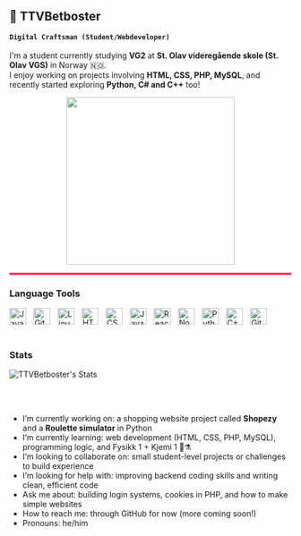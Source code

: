 ## 🦊 TTVBetboster
**`Digital Craftsman (Student/Webdeveloper)`** <br> <br>
I'm a student currently studying **VG2** at **St. Olav videregående skole (St. Olav VGS)** in Norway 🇳🇴.  
I enjoy working on projects involving **HTML, CSS, PHP, MySQL**, and recently started exploring **Python, C# and C++** too!
<p align="center">
  <img src="https://media.giphy.com/media/L1R1tvI9svkIWwpVYr/giphy.gif" width="300px" />
</p>

<hr style="height:4px; background-color:#ff3366; border:none;"/>



### Language Tools
<img align="left" alt="Java" width="30px" style="padding-right:10px;" src="https://cdn.jsdelivr.net/gh/devicons/devicon/icons/java/java-original.svg"/>
<img align="left" alt="Git" width="30px" style="padding-right:10px;" src="https://cdn.jsdelivr.net/gh/devicons/devicon/icons/git/git-original.svg" />
<img align="left" alt="Linux" width="30px" style="padding-right:10px;" src="https://cdn.jsdelivr.net/gh/devicons/devicon/icons/linux/linux-original.svg" />
<img align="left" alt="HTML" width="30px" style="padding-right:10px;" src="https://cdn.jsdelivr.net/gh/devicons/devicon/icons/html5/html5-plain.svg" />
<img align="left" alt="CSS" width="30px" style="padding-right:10px;" src="https://cdn.jsdelivr.net/gh/devicons/devicon/icons/css3/css3-plain.svg" />
<img align="left" alt="JavaScript" width="30px" style="padding-right:10px;" src="https://cdn.jsdelivr.net/gh/devicons/devicon/icons/javascript/javascript-plain.svg" />
<img align="left" alt="React" width="30px" style="padding-right:10px;" src="https://cdn.jsdelivr.net/gh/devicons/devicon/icons/react/react-original.svg" />
<img align="left" alt="NodeJS" width="30px" style="padding-right:10px;" src="https://cdn.jsdelivr.net/gh/devicons/devicon/icons/nodejs/nodejs-original.svg" />
<img align="left" alt="Python" width="30px" style="padding-right:10px;" src="https://cdn.jsdelivr.net/gh/devicons/devicon/icons/python/python-plain.svg" />
<img align="left" alt="C++" width="30px" style="padding-right:10px;" src="https://cdn.jsdelivr.net/gh/devicons/devicon/icons/cplusplus/cplusplus-line.svg" />
<img align="left" alt="GitHub" width="30px" style="padding-right:10px;" src="https://cdn.jsdelivr.net/gh/devicons/devicon/icons/github/github-original.svg" />
<br> <br> <br>

### Stats
![TTVBetboster's Stats](https://github-readme-stats.vercel.app/api?username=ttvbetboster2&show_icons=true&theme=transparent)

<br><br>


-  I’m currently working on: a shopping website project called **Shopezy** and a **Roulette simulator** in Python  
-  I’m currently learning: web development (HTML, CSS, PHP, MySQL), programming logic, and Fysikk 1 + Kjemi 1 📘⚗️  
-  I’m looking to collaborate on: small student-level projects or challenges to build experience  
-  I’m looking for help with: improving backend coding skills and writing clean, efficient code  
-  Ask me about: building login systems, cookies in PHP, and how to make simple websites  
-  How to reach me: through GitHub for now (more coming soon!)  
-  Pronouns: he/him  


